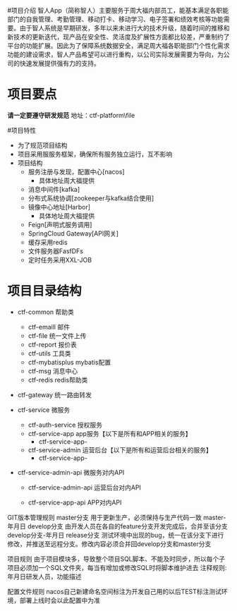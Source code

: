 #项目介绍
智人App（简称智人）主要服务于周大福内部员工，能基本满足各职能部门的自我管理、考勤管理、移动打卡、移动学习、电子签署和绩效考核等功能需要。由于智人系统是早期研发，多年以来未进行大的技术升级，随着时间的推移和新技术的更新迭代，现产品在安全性、灵活度及扩展性方面都比较差，严重制约了平台的功能扩展。因此为了保障系统数据安全，满足周大福各职能部门个性化需求功能的建设需求，智人产品希望可以进行重构，以公司实际发展需要为导向，为公司的快速发展提供强有力的支持。

# 项目要点
**请一定要遵守研发规范**  地址：ctf-platform\file

#项目特性
* 为了规范项目结构
* 项目采用服服务框架，确保所有服务独立运行，互不影响
* 项目结构
  * 服务注册与发现，配置中心[nacos]
    * 具体地址周大福提供
  * 消息中间件[kafka]
  * 分布式系统协调[zookeeper与kafka结合使用]
  * 镜像中心地址[Harbor]
    * 具体地址周大福提供
  * Feign[声明式服务调用]
  * SpringCloud Gateway[API网关]
  * 缓存采用redis
  * 文件服务器FasfDFs
  * 定时任务采用XXL-JOB


# 项目目录结构
* ctf-common  帮助类
  * ctf-emaill 邮件
  * ctf-file 统一文件上传
  * ctf-report 报价表
  * ctf-utils  工具类
  * ctf-mybatisplus mybatis配置
  * ctf-msg 消息中心
  * ctf-redis redis帮助类
  
* ctf-gateway 统一路由转发
  
* ctf-service 微服务
  * ctf-auth-service  授权服务
  * ctf-service-app app服务【以下是所有和APP相关的服务】
    * ctf-service-app-
  * ctf-service-admin 运营后台【以下是所有和运营后台相关的服务】
    * ctf-service-app- 
  
* ctf-service-admin-api 微服务对内API
  * ctf-service-admin-api   运营后台对内API
      
  * ctf-service-app-api   APP对内API



GIT版本管理规则
master分支
用于更新生产，必须保持与生产代码一致
master-年月日
develop分支
由开发人员在各自的feature分支开发完成后，合并至该分支
develop分支-年月日
release分支
测试环境中出现的bug，统一在该分支下进行修改，并推送至远程分支。修改内容必须合并回develop分支和master分支

项目规则
由于项目模块多，导致整个项目SQL脚本、不能及时同步，所以每个子项目必须加一个SQL文件夹，每当有增加或修改SQL时将脚本维护进去
注释规则:年月日研发人员，功能描述

配置文件规则
nacos自己新建命名空间标注为开发自己用的以后TEST标注测试环境，部署上线时会以此配置中为准